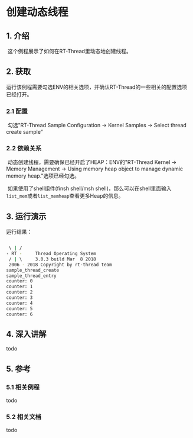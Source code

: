 # 创建动态线程 #

## 1. 介绍 ##

​	这个例程展示了如何在RT-Thread里动态地创建线程。

## 2. 获取 ##

​	运行该例程需要勾选ENV的相关选项，并确认RT-Thread的一些相关的配置选项已经打开。

### 2.1 配置 ###

​	勾选"RT-Thread Sample Configuration -> Kernel Samples -> Select thread create sample"

### 2.2 依赖关系 ###

​	动态创建线程，需要确保已经开启了HEAP：ENV的"RT-Thread Kernel -> Memory Management -> Using memory heap object to manage dynamic memory heap."选项已经勾选。​

​	如果使用了shell组件(finsh shell/msh shell)，那么可以在shell里面输入`list_mem`或者`list_memheap`查看更多Heap的信息。

## 3. 运行演示 ##

运行结果：

```bash

 \ | /
- RT -     Thread Operating System
 / | \     3.0.3 build Mar  8 2018
 2006 - 2018 Copyright by rt-thread team
sample_thread_create
sample_thread_entry
counter: 0
counter: 1
counter: 2
counter: 3
counter: 4
counter: 5
counter: 6
```



## 4. 深入讲解  ##

todo

## 5. 参考 ##

### 5.1 相关例程 ###

todo

### 5.2 相关文档 ###

todo